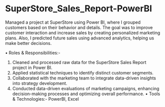 # SuperStore_Sales_Report-PowerBI
Managed a project at SuperStore using Power BI, where I grouped customers based on their behavior and details. The goal was to improve customer interaction and increase sales by creating personalized marketing plans. Also, I predicted future sales using advanced analytics, helping us make better decisions.

• Roles & Responsibilities:- 
1. Cleaned and processed raw data for the SuperStore Sales Report project in Power BI.
2. Applied statistical techniques to identify distinct customer segments.
3. Collaborated with the marketing team to integrate data-driven insights into strategy development.
4. Conducted data-driven evaluations of marketing campaigns, enhancing decision-making processes and optimizing overall performance.
• Tools & Technologies:- PowerBI, Excel
